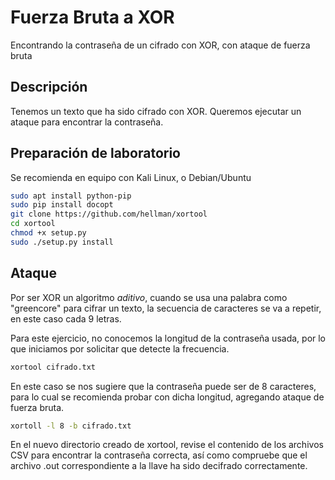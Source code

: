 # Fuerza Bruta a XOR

Encontrando la contraseña de un cifrado con XOR, con ataque de fuerza bruta

## Descripción

Tenemos un texto que ha sido cifrado con XOR. Queremos ejecutar un ataque para encontrar la contraseña.

## Preparación de laboratorio

Se recomienda en equipo con Kali Linux, o Debian/Ubuntu

```bash
sudo apt install python-pip
sudo pip install docopt
git clone https://github.com/hellman/xortool
cd xortool
chmod +x setup.py
sudo ./setup.py install
```

## Ataque

Por ser XOR un algoritmo *aditivo*, cuando se usa una palabra como "greencore" para cifrar un texto, la secuencia de caracteres se va a repetir, en este caso cada 9 letras.

Para este ejercicio, no conocemos la longitud de la contraseña usada, por lo que iniciamos por solicitar que detecte la frecuencia.

```bash
xortool cifrado.txt
```

En este caso se nos sugiere que la contraseña puede ser de 8 caracteres, para lo cual se recomienda probar con dicha longitud, agregando ataque de fuerza bruta.

```bash
xortoll -l 8 -b cifrado.txt
```

En el nuevo directorio creado de xortool, revise el contenido de los archivos CSV para encontrar la contraseña correcta, así como compruebe que el archivo .out correspondiente a la llave ha sido decifrado correctamente.
